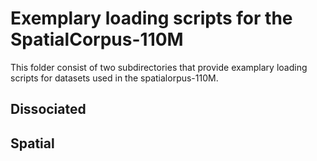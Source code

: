 # Exemplary loading scripts for the SpatialCorpus-110M

This folder consist of two subdirectories that provide examplary loading scripts for datasets used in the spatialorpus-110M. 

## Dissociated

## Spatial